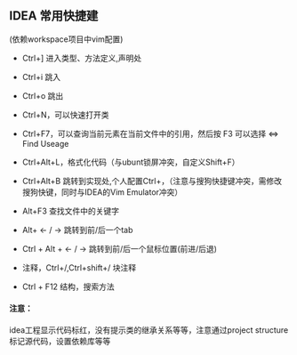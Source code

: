 ## IDEA 常用快捷建

(依赖workspace项目中vim配置)

- Ctrl+] 进入类型、方法定义,声明处

- Ctrl+i 跳入

- Ctrl+o 跳出

- Ctrl+N，可以快速打开类

- Ctrl+F7，可以查询当前元素在当前文件中的引用，然后按 F3 可以选择 <=> Find Useage

- Ctrl+Alt+L，格式化代码（与ubunt锁屏冲突，自定义Shift+F）

- Ctrl+Alt+B 跳转到实现处,个人配置Ctrl+，（注意与搜狗快捷键冲突，需修改搜狗快键，同时与IDEA的Vim Emulator冲突）

- Alt+F3 查找文件中的关键字

- Alt+ <- / -> 跳转到前/后一个tab

- Ctrl + Alt + <- / -> 跳转到前/后一个鼠标位置(前进/后退)

- 注释，Ctrl+/,Ctrl+shift+/ 块注释

- Ctrl + F12  结构，搜索方法

#### 注意：

idea工程显示代码标红，没有提示类的继承关系等等，注意通过project structure 标记源代码，设置依赖库等等
